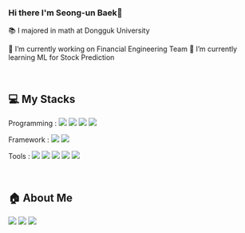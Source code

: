 ### Hi there I'm Seong-un Baek👋

<!--
**rushandgg/rushandgg** is a ✨ _special_ ✨ repository because its `README.md` (this file) appears on your GitHub profile.

Here are some ideas to get you started:

- 

- 💬 Ask me about bso9419@gmail.com
- 📫 How to reach me: ...
- 😄 Pronouns: ...
- ⚡ Fun fact: ...

--> 📚  I majored in math at Dongguk University
🔭 I’m currently working on Financial Engineering Team
🌱 I’m currently learning ML for Stock Prediction

<br/>

## 💻 My Stacks<br/>
Programming :
<a href="https://www.python.org" target="_blank"><img src="https://img.shields.io/badge/Python-3776AB?style=flat-square&logo=Python&logoColor=white"/></a>
<a href="https://docs.microsoft.com/ko-kr/dotnet/csharp/" target="_blank"><img src="https://img.shields.io/badge/C Sharp-239120?style=flat-square&logo=C Sharp&logoColor=white"/></a>
<a href="https://www.oracle.com/kr/index.html" target="_blank"><img src="https://img.shields.io/badge/Oracle-F80000?style=flat-square&logo=Oracle&logoColor=white"/></a>
<a href="https://www.mysql.com/" target="_blank"><img src="https://img.shields.io/badge/MySQL-4479A1?style=flat-square&logo=MySQL&logoColor=white"/></a>

Framework : 
<a href="https://docs.microsoft.com/ko-kr/dotnet/" target="_blank"><img src="https://img.shields.io/badge/.Net-512BD4?style=flat-square&logo=.Net&logoColor=white"/></a>
<a href="https://www.tensorflow.org" target="_blank"><img src="https://img.shields.io/badge/TensorFlow-FF6F00?style=flat-square&logo=TensorFlow&logoColor=white"/></a>

Tools :
<a href="https://visualstudio.microsoft.com/" target="_blank"><img src="https://img.shields.io/badge/Visual Studio-5C2D91?style=flat-square&logo=Visual Studio&logoColor=white"/></a>
<a href="https://visualstudio.microsoft.com/" target="_blank"><img src="https://img.shields.io/badge/Visual Studio Code-007ACC?style=flat-square&logo=Visual Studio Code&logoColor=white"/></a>
<a href="https://www.docker.com" target="_blank"><img src="https://img.shields.io/badge/Docker-2496ED?style=flat-square&logo=Docker&logoColor=white"/></a>
<a href="https://jupyter.org/" target="_blank"><img src="https://img.shields.io/badge/Jupyter-F37626?style=flat-square&logo=Jupyter&logoColor=white"/></a>
<a href="https://www.anaconda.com/" target="_blank"><img src="https://img.shields.io/badge/Anaconda-44A833?style=flat-square&logo=Anaconda&logoColor=white"/></a>

<br/>

## 🏠 About Me
<a href="https://www.notion.so/Profile-0c3ccc8cb3774e78b66696e12ab1800a" target="_blank"><img src="https://img.shields.io/badge/Portfolio-000000?style=flat-square&logo=Notion&logoColor=white"/></a>
<a href="bso9419@gmail.com" target="_blank"><img src="https://img.shields.io/badge/Gmail-EA4335?style=flat-square&logo=Gmail&logoColor=white"/></a>
<a href="https://hits.seeyoufarm.com"><img src="https://hits.seeyoufarm.com/api/count/incr/badge.svg?url=https%3A%2F%2Fgithub.com%2Frushandgg&count_bg=%23FFBC27&title_bg=%23555555&icon=github.svg&icon_color=%23E7E7E7&title=Github&edge_flat=false"/></a>

<br/>
